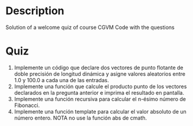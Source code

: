 # Description
Solution of a welcome quiz of course CGVM
Code with the questions
# Quiz
1. Implemente un código que declare dos vectores de punto flotante de doble precisión de longitud dinámica y asigne valores aleatorios entre 1.0 y 100.0 a cada una de las entradas.
2. Implemente una función que calcule el producto punto de los vectores declarados en la pregunta anterior e imprima el resultado en pantalla.
3. Implemente una función recursiva para calcular el n-ésimo número de Fibonacci.
4. Implemente una función template para calcular el valor absoluto de un número entero. NOTA no use la función abs de cmath.
